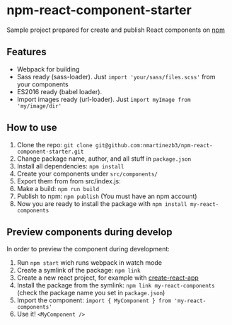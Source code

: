 # npm-react-component-starter

Sample project prepared for create and publish React components on [npm](https://www.npmjs.com/)


## Features
- Webpack for building
- Sass ready (sass-loader). Just ```import 'your/sass/files.scss'``` from your components
- ES2016 ready (babel loader).
- Import images ready (url-loader). Just ```import myImage from 'my/image/dir'```

## How to use
1. Clone the repo: ```git clone git@github.com:nmartinezb3/npm-react-component-starter.git```
2. Change package name, author, and all stuff in ```package.json```
3. Install all dependencies: ```npm install```
4. Create your components under ```src/components/```
5. Export them from from src/index.js:
6. Make a build: ```npm run build```
7. Publish to npm: ```npm publish```  (You must have an npm account)
8. Now you are ready to install the package with ```npm install my-react-components```


## Preview components during develop
In order to preview the component during development:
1. Run ```npm start``` wich runs webpack in watch mode
2. Create a symlink of the package: ```npm link```
3. Create a new react project, for example with [create-react-app](https://github.com/facebookincubator/create-react-app)
4. Install the package from the symlink: ```npm link my-react-components``` (check the package name you set in ```package.json```)
5. Import the component: ```import { MyComponent } from 'my-react-components'```
6. Use it! ```<MyComponent />```

